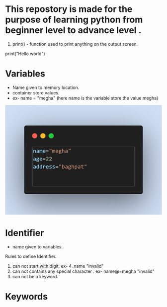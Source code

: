 # This repostory is made for the purpose of learning python from beginner level to advance level .

1. print() -  function used to print anything on the output screen.


print("Hello world")

# Variables
- Name given to memory location.
- container store values.
- ex- name = "megha"    (here name is the variable store the value megha)

![alt text](<codesnap varibale in python.png>)


# Identifier
- name given to variables.

Rules to define Identifier.
1. can not start with digit. ex- 4_name   "invalid"
2. can not contains any special character . ex- name@=megha   "invalid" 
3. can not be a keyword.

# Keywords
